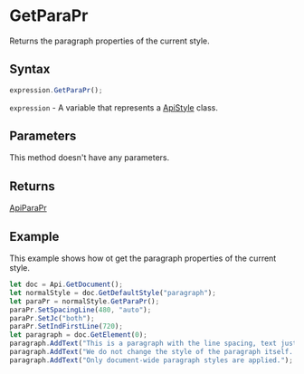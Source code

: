 # GetParaPr

Returns the paragraph properties of the current style.

## Syntax

```javascript
expression.GetParaPr();
```

`expression` - A variable that represents a [ApiStyle](../ApiStyle.md) class.

## Parameters

This method doesn't have any parameters.

## Returns

[ApiParaPr](../../ApiParaPr/ApiParaPr.md)

## Example

This example shows how ot get the paragraph properties of the current style.

```javascript
let doc = Api.GetDocument();
let normalStyle = doc.GetDefaultStyle("paragraph");
let paraPr = normalStyle.GetParaPr();
paraPr.SetSpacingLine(480, "auto");
paraPr.SetJc("both");
paraPr.SetIndFirstLine(720);
let paragraph = doc.GetElement(0);
paragraph.AddText("This is a paragraph with the line spacing, text justification and indent set using the paragraph style. ");
paragraph.AddText("We do not change the style of the paragraph itself. ");
paragraph.AddText("Only document-wide paragraph styles are applied.");
```
